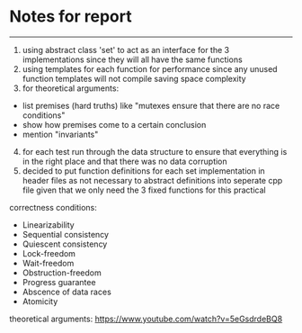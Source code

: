 # Notes for report
----

1. using abstract class 'set' to act as an interface for the 3 implementations since they
will all have the same functions 
2. using templates for each function for performance since any unused function templates will
not compile saving space complexity
3. for theoretical arguments:
  - list premises (hard truths) like "mutexes ensure that there are no race conditions"
  - show how premises come to a certain conclusion
  - mention "invariants"
4. for each test run through the data structure to ensure that everything is in the right place
and that there was no data corruption
5. decided to put function definitions for each set implementation in header files as not necessary to
abstract definitions into seperate cpp file given that we only need the 3 fixed functions for this practical

correctness conditions:
- Linearizability
- Sequential consistency
- Quiescent consistency
- Lock-freedom
- Wait-freedom
- Obstruction-freedom
- Progress guarantee 
- Abscence of data races
- Atomicity

theoretical arguments:
https://www.youtube.com/watch?v=5eGsdrdeBQ8